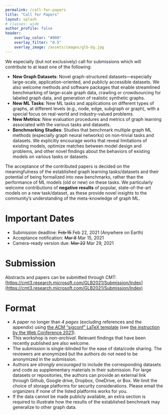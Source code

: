 ```yaml
---
permalink: /call-for-papers
title: "Call for Papers"
layout: splash
# classes: wide
author_profile: false
header:
    overlay_color: "#000"
    overlay_filter: "0.5"
    overlay_image: /assets/images/glb-bg.jpg
---
```


We especially (but not exclusively) call for submissions which will contribute to at least one of the following:

- **New Graph Datasets**: Novel graph-structured datasets—especially large-scale, application-oriented, and publicly accessible datasets. We also welcome methods and software packages that enable streamlined benchmarking of large-scale graph data, crawling or crowdsourcing for labeled graph data, and generation of realistic synthetic graphs.
- **New ML Tasks**: New ML tasks and applications on different types of graphs, at different levels (e.g., node, edge, subgraph or graph), with a special focus on real-world and industry-valued problems.
- **New Metrics**: New evaluation procedures and metrics of graph learning associated with the various tasks and datasets.
- **Benchmarking Studies**: Studies that benchmark multiple graph ML methods (especially graph neural networks) on non-trivial tasks and datasets. We explicitly encourage works that reveal limitations of existing models, optimize matches between model design and problems, and other novel findings about the behaviors of existing models on various tasks or datasets.

The acceptance of the contributed papers is decided on the meaningfulness of the established graph learning tasks/datasets and their potential of being formalized into new benchmarks, rather than the performance of ML models (old or new) on these tasks. We particularly welcome contributions of **negative results** of popular, state-of-the-art models on a new task/dataset, as these provide novel insights to the community’s understanding of the meta-knowledge of graph ML. 

# Important Dates
- Submission deadline: ~~Feb 15~~ Feb 22, 2021 (Anywhere on Earth)
- Acceptance notification: ~~Mar 8~~ Mar 15, 2021
- Camera-ready version due: ~~Mar 22~~ Mar 29, 2021

# Submission
Abstracts and papers can be submitted through CMT: <br>
[https://cmt3.research.microsoft.com/GLB2021/Submission/Index](https://cmt3.research.microsoft.com/GLB2021/Submission/Index)

# Format

- A paper no longer than *4 pages* (excluding references and the appendix) using [the ACM “sigconf” LaTeX template](https://www.acm.org/binaries/content/assets/publications/consolidated-tex-template/acmart-master.zip) (see [the instruction by the Web Conference 2021](https://www2021.thewebconf.org/authors/call-for-papers)).
- This workshop is *non-archival*. Relevant findings that have been recently published are also welcome.
- The submission is single-blinded for the ease of data/code sharing. The reviewers are anonymized but the authors do not need to be anonymized in the submission.
- Authors are *strongly encouraged* to include the corresponding datasets and code as supplementary materials in their submission. For large datasets or repositories, the authors can provide an external link through Github, Google drive, Dropbox, OneDrive, or Box. We limit the choice of storage platforms for security considerations. Please email the organizers if none of the listed platforms works for you.
- If the data cannot be made publicly available, an extra section is required to illustrate how the results of the established benchmark may generalize to other graph data.
